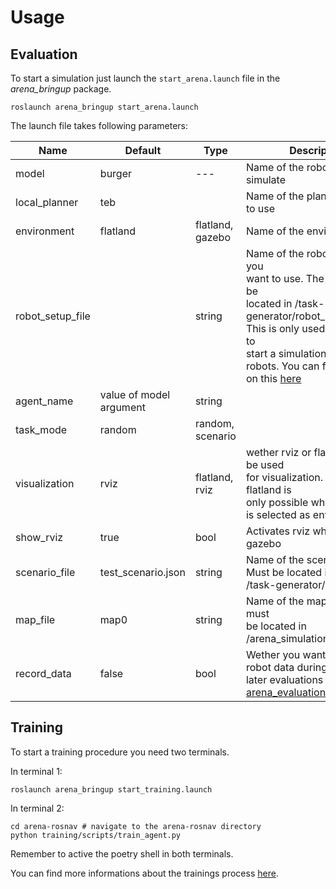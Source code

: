 # Usage

## Evaluation

To start a simulation just launch the `start_arena.launch` file in the _arena_bringup_ package.

```
roslaunch arena_bringup start_arena.launch
```

The launch file takes following parameters:

| Name             | Default                 | Type             | Description                                                                                                                                                                                                                                                        |
| ---------------- | ----------------------- | ---------------- | ------------------------------------------------------------------------------------------------------------------------------------------------------------------------------------------------------------------------------------------------------------------ |
| model            | burger                  | ---              | Name of the robot you want to simulate                                                                                                                                                                                                                             |
| local_planner    | teb                     |                  | Name of the planner you want to use                                                                                                                                                                                                                                |
| environment      | flatland                | flatland, gazebo | Name of the environment                                                                                                                                                                                                                                            |
| robot_setup_file |                         | string           | Name of the robot setup file you<br /> want to use. The file should be<br /> located in /task-generator/robot_setup/.<br /> This is only used if you want to <br /> start a simulation with multiple <br /> robots. You can find more <br /> on this [here](#TOOD) |
| agent_name       | value of model argument | string           |                                                                                                                                                                                                                                                                    |
| task_mode        | random                  | random, scenario |                                                                                                                                                                                                                                                                    |
| visualization    | rviz                    | flatland, rviz   | wether rviz or flatland should be used<br /> for visualization. Using flatland is<br /> only possible when flatland<br /> is selected as environment                                                                                                               |
| show_rviz        | true                    | bool             | Activates rviz when using gazebo                                                                                                                                                                                                                                   |
| scenario_file    | test_scenario.json      | string           | Name of the scenario file.<br /> Must be located in<br /> /task-generator/scenarios                                                                                                                                                                                |
| map_file         | map0                    | string           | Name of the map. The map must <br />be located in<br /> /arena_simulation_setup/maps                                                                                                                                                                               |
| record_data      | false                   | bool             | Wether you want to record the<br /> robot data during the run for <br />later evaluations with the <br />[arena_evaluation](#TODO) package.                                                                                                                        |

## Training

To start a training procedure you need two terminals.

In terminal 1:

```
roslaunch arena_bringup start_training.launch
```

In terminal 2:

```
cd arena-rosnav # navigate to the arena-rosnav directory
python training/scripts/train_agent.py
```

Remember to active the poetry shell in both terminals.

You can find more informations about the trainings process [here](training.md).
